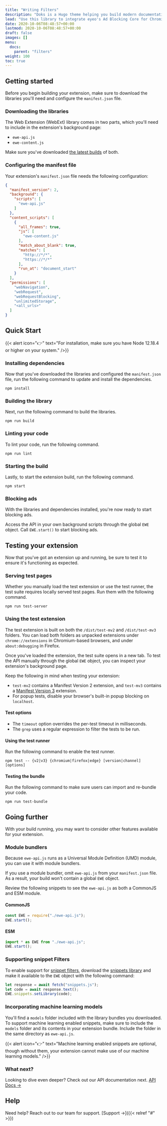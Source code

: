 ```yaml
---
title: "Writing Filters"
description: "Doks is a Hugo theme helping you build modern documentation websites that are secure, fast, and SEO-ready — by default eyeo."
lead: "Use this library to integrate eyeo's Ad Blocking Core for Chromium and Firefox Extensions."
date: 2020-10-06T08:48:57+00:00
lastmod: 2020-10-06T08:48:57+00:00
draft: false
images: []
menu:
  docs:
    parent: "filters"
weight: 100
toc: true
---
```


## Getting started

Before you begin building your extension, make sure to download the libraries you'll need and configure the `manifest.json` file.

### Downloading the libraries


The Web Extension (WebExt) library comes in two parts, which you'll need to include in the extension's background page:

* `ewe-api.js`
* `ewe-content.js`

Make sure you've downloaded [the latest builds](https://gitlab.com/eyeo/webext/webext-sdk/-/jobs/1568206051/artifacts/browse/dist) of both.


### Configuring the manifest file

Your extension's `manifest.json` file needs the following configuration:

```json
{
  "manifest_version": 2,
  "background": {
    "scripts": [
      "ewe-api.js"
    ]
  },
  "content_scripts": [
    {
      "all_frames": true,
      "js": [
        "ewe-content.js"
      ],
      "match_about_blank": true,
      "matches": [
        "http://*/*",
        "https://*/*"
      ],
      "run_at": "document_start"
    }
  ],
  "permissions": [
    "webNavigation",
    "webRequest",
    "webRequestBlocking",
    "unlimitedStorage",
    "<all_urls>"
  ]
}
```


<!--{{< alert icon="👉" text="The Tutorial is intended for novice to intermediate users." />}}

Step-by-step instructions on how to start a new Doks project. [Tutorial →](https://getdoks.org/tutorial/introduction/)-->

## Quick Start

{{< alert icon="👉" text="For installation, make sure you have Node 12.18.4 or higher on your system." />}}

### Installing dependencies

Now that you've downloaded the libraries and configured the `manifest.json` file, run the following command to update and install the dependencies.

```
npm install
```

### Building the library

Next, run the following command to build the libraries.

```
npm run build
```

### Linting your code

To lint your code, run the following command.

```
npm run lint
```

### Starting the build

Lastly, to start the extension build, run the following command.

```
npm start
```

### Blocking ads

With the libraries and dependencies installed, you're now ready to start blocking ads.  

Access the API in your own background scripts through the
global `EWE` object. Call `EWE.start()` to start blocking ads.

## Testing your extension

Now that you've got an extension up and running, be sure to test it to ensure it's functioning as expected.

### Serving test pages

Whether you manually load the test extension or use the test runner, the test suite requires locally served test pages.  Run them with the following command.

```
npm run test-server
```

### Using the test extension

The test extension is built on both the `/dist/test-mv2` and `/dist/test-mv3` folders.  You can load both folders as unpacked extensions under `chrome://extensions` in Chromium-based browsers, and under `about:debugging` in Firefox.

Once you've loaded the extension, the test suite opens in a new tab.  To test the API manually through the global `EWE` object, you can inspect your extension's background page.

Keep the following in mind when testing your extension:

* `test-mv2` contains a Manifest Version 2 extension, and `test-mv3` contains a [Manifest Version 3](https://developer.chrome.com/docs/extensions/mv3/intro/) extension.
* For popup tests, disable your browser's built-in popup blocking on `localhost`.

#### Test options

* The `timeout` option overrides the per-test timeout in milliseconds.
* The `grep` uses a regular expression to filter the tests to be run.

#### Using the test runner

Run the following command to enable the test runner.

```
npm test -- {v2|v3} {chromium|firefox|edge} [version|channel] [options]
```

#### Testing the bundle

Run the following command to make sure users can import and re-bundle your code.

```
npm run test-bundle
```

## Going further

With your build running, you may want to consider other features available for your extension.

### Module bundlers

Because `ewe-api.js` runs as a Universal Module Definition (UMD) module, you can use it with module bundlers.

If you use a module bundler, omit `ewe-api.js` from your `manifest.json` file.  As a result, your build won't contain a global `EWE` object.

Review the following snippets to see the `ewe-api.js` as both a CommonJS and ESM module.

#### CommonJS

```javascript
const EWE = require("./ewe-api.js");
EWE.start();
```

#### ESM

```javascript
import * as EWE from "./ewe-api.js";
EWE.start();
```

### Supporting snippet Filters

To enable support for [snippet filters](https://help.eyeo.com/adblockplus/snippet-filters-tutorial), download the [snippets library](https://gitlab.com/eyeo/adblockplus/abp-snippets) and make it available to the `EWE` object with the following command:

```javascript
let response = await fetch("snippets.js");
let code = await response.text();
EWE.snippets.setLibrary(code);
```

### Incorporating machine learning models

You'll find a `models` folder included with the library bundles you downloaded.  To support machine learning enabled snippets, make sure to include the `models` folder and its contents in your extension bundle.  Include the folder in the same directory as `ewe-api.js`.

{{< alert icon="👉" text="Machine learning enabled snippets are optional, though without them, your extension cannot make use of our machine learning models." />}}

### What next?

Looking to dive even deeper?  Check out our API documentation next. [API Docs →](#)


## Help

Need help?  Reach out to our team for support. [Support →]({{< relref "#" >}})
